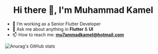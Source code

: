 <h1 align="center">Hi there 👋, I'm Muhammad Kamel</h1>

- 🔭 I’m working as a Senior Flutter Developer
- 💬 Ask me about anything in **Flutter** & **UI**
- 📫 How to reach me: **mu7ammadkamel@hotmail.com**

![Anurag's GitHub stats](https://github-readme-stats.vercel.app/api?username=muhammadkamel&show_icons=true)
